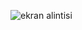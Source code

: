 ![ekran alintisi](https://user-images.githubusercontent.com/24117279/44672232-81584d00-aa30-11e8-8e07-de2d9f208206.PNG)
